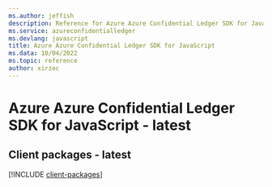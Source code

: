 ```yaml
---
ms.author: jeffish
description: Reference for Azure Azure Confidential Ledger SDK for JavaScript
ms.service: azureconfidentialledger
ms.devlang: javascript
title: Azure Azure Confidential Ledger SDK for JavaScript
ms.data: 10/04/2022
ms.topic: reference
author: xirzec
---
```

# Azure Azure Confidential Ledger SDK for JavaScript - latest

## Client packages - latest
[!INCLUDE [client-packages](azure-confidential-ledger-client-index.md)]